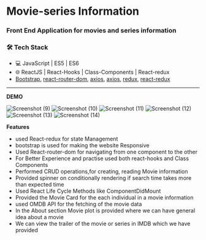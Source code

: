 
# Movie-series Information
### Front End Application for movies and series information 

### 🛠 Tech Stack

- 💻 JavaScript | ES5 | ES6
- 🌐 ReactJS | React-Hooks | Class-Components | React-redux
-  [Bootstrap](https://getbootstrap.com/), [react-router-dom](https://www.npmjs.com/package/react-router-dom), [axios](https://www.npmjs.com/package/axios),  [axios](https://www.npmjs.com/package/axios), [redux](https://redux.js.org/), [react-redux](https://react-redux.js.org/)

---

**DEMO**

![Screenshot (9)](https://user-images.githubusercontent.com/63601047/143076777-89b398a2-02de-4251-9412-075eee756d71.png)
![Screenshot (10)](https://user-images.githubusercontent.com/63601047/143076784-05e85129-58ec-46a7-b26a-f5b44cb0d2b0.png)
![Screenshot (11)](https://user-images.githubusercontent.com/63601047/143076710-da48c9e0-8d5d-49ad-a1bf-462d31143925.png)
![Screenshot (12)](https://user-images.githubusercontent.com/63601047/143076727-ec2a2a3f-5bf2-4a66-a1f9-52c6380fa839.png)
![Screenshot (13)](https://user-images.githubusercontent.com/63601047/143076738-53f0147d-d200-4f95-a82d-2cab5f9988dd.png)
![Screenshot (14)](https://user-images.githubusercontent.com/63601047/143076824-afd3feef-e418-4a58-bad7-ab6844dfdec3.png)




**Features**

* used React-redux for state Management
* bootstrap is used for making the website Responsive
* Used React-router-dom for navigating from one component to the other 
* For Better Experience and practise used both react-hooks and Class Components
* Performed CRUD operations,for creating, reading Movie information
* Provided spinner on conditionally rendering if search time takes more than expected time
* Used React Life Cycle Methods like ComponentDidMount
* Provided the Movie Card for the each individual in a movie information
* used OMDB API for the fetching of the movie data 
* In the About section Movie plot is provided where we can have general idea about a movie
* We can view the trailer of the movie or series in IMDB which we have provided 
